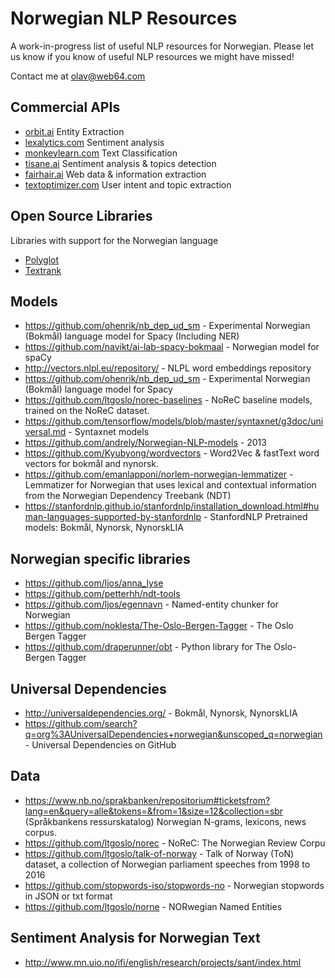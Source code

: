 # Norwegian NLP Resources
A work-in-progress list of useful NLP resources for Norwegian.
Please let us know if you know of useful NLP resources we might have missed!

Contact me at olav@web64.com

## Commercial APIs
* [orbit.ai](http://orbit.ai)
  Entity Extraction
* [lexalytics.com](https://www.lexalytics.com/)
  Sentiment analysis
* [monkeylearn.com](http://monkeylearn.com/)
  Text Classification
* [tisane.ai](http://tisane.ai/)
  Sentiment analysis & topics detection
* [fairhair.ai](https://fairhair.ai/)
  Web data & information extraction
* [textoptimizer.com](https://textoptimizer.com/m)
  User intent and topic extraction


## Open Source Libraries
Libraries with support for the Norwegian language
* [Polyglot](https://github.com/aboSamoor/polyglot)
* [Textrank](https://github.com/summanlp/textrank)

## Models 
* https://github.com/ohenrik/nb_dep_ud_sm - Experimental Norwegian (Bokmål) language model for Spacy (Including NER)
* https://github.com/navikt/ai-lab-spacy-bokmaal - Norwegian model for spaCy
* http://vectors.nlpl.eu/repository/ - NLPL word embeddings repository
* https://github.com/ohenrik/nb_dep_ud_sm - Experimental Norwegian (Bokmål) language model for Spacy
* https://github.com/ltgoslo/norec-baselines - NoReC baseline models, trained on the NoReC dataset.
* https://github.com/tensorflow/models/blob/master/syntaxnet/g3doc/universal.md - Syntaxnet models
* https://github.com/andrely/Norwegian-NLP-models - 2013
* https://github.com/Kyubyong/wordvectors - Word2Vec & fastText word vectors for bokmål and nynorsk.
* https://github.com/emanlapponi/norlem-norwegian-lemmatizer - Lemmatizer for Norwegian that uses lexical and contextual information from the Norwegian Dependency Treebank (NDT)
* https://stanfordnlp.github.io/stanfordnlp/installation_download.html#human-languages-supported-by-stanfordnlp - StanfordNLP Pretrained models: Bokmål, Nynorsk, NynorskLIA 

## Norwegian specific libraries
* <https://github.com/ljos/anna_lyse>
* <https://github.com/petterhh/ndt-tools>
* <https://github.com/ljos/egennavn> - Named-entity chunker for Norwegian 
* <https://github.com/noklesta/The-Oslo-Bergen-Tagger> - The Oslo Bergen Tagger
* https://github.com/draperunner/obt -  Python library for The Oslo-Bergen Tagger

## Universal Dependencies
* http://universaldependencies.org/ - Bokmål, Nynorsk, NynorskLIA
* https://github.com/search?q=org%3AUniversalDependencies+norwegian&unscoped_q=norwegian - Universal Dependencies on GitHub

## Data
* https://www.nb.no/sprakbanken/repositorium#ticketsfrom?lang=en&query=alle&tokens=&from=1&size=12&collection=sbr (Språkbankens ressurskatalog)
  Norwegian N-grams, lexicons, news corpus.
* https://github.com/ltgoslo/norec - NoReC: The Norwegian Review Corpu
* https://github.com/ltgoslo/talk-of-norway -  Talk of Norway (ToN) dataset, a collection of Norwegian parliament speeches from 1998 to 2016
* https://github.com/stopwords-iso/stopwords-no - Norwegian stopwords in JSON or txt format
* https://github.com/ltgoslo/norne - NORwegian Named Entities


## Sentiment Analysis for Norwegian Text
 * http://www.mn.uio.no/ifi/english/research/projects/sant/index.html
 
